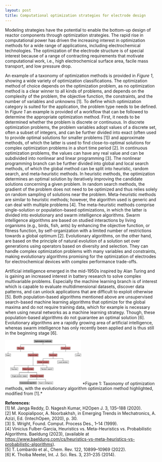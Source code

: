 ```yaml
---
layout: post
title: Computational optimization strategies for electrode design 
---
```


Modeling strategies have the potential to enable the bottom-up design of reactor components through optimization strategies. The rapid rise in computational power has driven the increasing interest in optimization methods for a wide range of applications, including electrochemical technologies. The optimization of the electrode structure is of special interest because of a range of contracting requirements that motivate computational work, i.e., high electrochemical surface area, facile mass transport, and low pressure drop. 

An example of a taxonomy of optimization methods is provided in *Figure 1*, showing a wide variety of optimization classifications. The optimization method of choice depends on the optimization problem, as no optimization method is a clear winner to all kinds of problems, and depends on the complexity of the problem, the objective function, the constraints, and the number of variables and unknowns [1]. To define which optimization category is suited for the application, the problem type needs to be defined. In *Figure 1* an example is provided of a workflow that can be followed to determine the appropriate optimization method. First, it needs to be determined whether the problem is discrete or continuous. In discrete optimization problems, the problem variables adopt values of a discrete set, often a subset of integers, and can be further divided into exact (often used to provide optimal solutions for smaller problems [1]) and approximate methods, of which the latter is used to find close-to-optimal solutions for complex optimization problems in a short time period [2]. In continuous optimization problems, the values can have any real value and can be subdivided into nonlinear and linear programming [3]. The nonlinear programming branch can be further divided into global and local search methods, of which the global method can be split into heuristic, random search, and meta-heuristic methods. In heuristic methods, the optimization determines an optimal solution by iteratively improving the candidate solutions concerning a given problem. In random search methods, the gradient of the problem does not need to be optimized and thus relies solely on random sampling of solutions near the problem. Meta-heuristic methods are similar to heuristic methods; however, the algorithm used is generic and can deal with multiple problems [4]. The meta-heuristic methods comprise single-solution or population-based optimizations, in which the latter is divided into evolutionary and swarm intelligence algorithms. Swarm intelligence algorithms are based on studied interactions by living organisms (e.g., birds, fish, ants) by enhancing the objective function, or fitness function, by self-organization with a limited number of restrictions towards a global optimum [2]. Evolutionary algorithms, on the other hand, are based on the principle of natural evolution of a solution set over generations using operators based on diversity and selection. They can handle complex optimization problems with many variables and constraints, making evolutionary algorithms promising for the optimization of electrodes for electrochemical devices with complex performance trade-offs. 

Artificial intelligence emerged in the mid-1950s inspired by Alan Turing and is gaining an increased interest in battery research to solve complex multivariable problems. Especially the machine learning branch is of interest which is capable to evaluate multidimensional datasets, discover data patterns, and can unlock applications that are difficult to exploit otherwise [5]. Both population-based algorithms mentioned above are unsupervised search-based machine learning algorithms that optimize for the global maxima and do not require training data, which for example is necessary when using neural networks as a machine learning strategy. Though, these population-based algorithms do not guarantee an optimal solution [6]. Evolutionary algorithms are a rapidly growing area of artificial intelligence, whereas swarm intelligence has only recently been applied and is thus still in the beginning stage [6].

<img src="/public/blog/optimization.png" alt="color photo ftl" width="50%" height="auto" />
*Figure 1: Taxonomy of optimization methods, with the evolutionary algorithm optimization method highlighted, modified from [1].*

**References:**\
[1]	  M. Janga Reddy, D. Nagesh Kumar, H2Open J. 3, 135–188 (2020).\
[2]	  M. Koopialipoor, A. Noorbakhsh, in Emerging Trends in Mechatronics, A. Azizi, Ed. (IntechOpen, 2020), p. 30.\
[3]	  S. Wright, Found. Comput. Process Des., 1–14 (1999).\
[4]	  Vinicius Fulber-Garcia, Heuristics vs. Meta-Heuristics vs. Probabilistic Algorithms. Baeldung (2023), (available at https://www.baeldung.com/cs/heuristics-vs-meta-heuristics-vs-probabilistic-algorithms).\
[5]	  T. Lombardo et al., Chem. Rev. 122, 10899–10969 (2022).\
[6]	  K. Thoiba Meetei, Int. J. Sci. Res. 3, 231–235 (2014).
